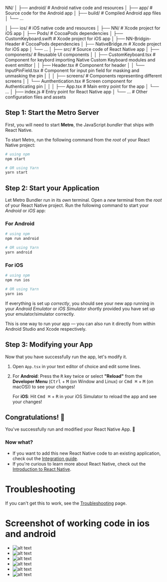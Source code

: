 NN/
│
├── android/                   # Android native code and resources
│   ├── app/                   # Source code for the Android app
│   ├── build/                 # Compiled Android app files
│   └── ...

│
├── ios/                       # iOS native code and resources
│   ├── NN/                    # Xcode project for iOS app
│   ├── Pods/                  # CocoaPods dependencies
│   ├── CustomKeyboard.swift   # Xcode project for iOS app
│   ├── NN-Bridgin-Header      # CocoaPods dependencies
│   ├── NativeBridge.m         # Xcode project for iOS app
│   └── ...
│
├── src/                       # Source code of React Native app
│   ├── components/            # Reusable UI components
│   │   ├── CustomKeyboard.tsx   # Component for keybord importing Native Custom Keyboard modules and event emittor
│   │   ├── Header.tsx          # Component for header
│   │   └── InputPinField.tsx   # Component for input pin field for masking and unmasking the pin
│   │
│   ├── screens/                # Components representing different screens
│   │   └── Aunthentication.tsx # Screen component for Authenticating pin
│   │
│   ├── App.tsx             # Main entry point for the app
│   └── ...
│
├── index.js                # Entry point for React Native app
│
└── ...                     # Other configuration files and assets

## Step 1: Start the Metro Server

First, you will need to start **Metro**, the JavaScript _bundler_ that ships _with_ React Native.

To start Metro, run the following command from the _root_ of your React Native project:

```bash
# using npm
npm start

# OR using Yarn
yarn start
```

## Step 2: Start your Application

Let Metro Bundler run in its _own_ terminal. Open a _new_ terminal from the _root_ of your React Native project. Run the following command to start your _Android_ or _iOS_ app:

### For Android

```bash
# using npm
npm run android

# OR using Yarn
yarn android
```

### For iOS

```bash
# using npm
npm run ios

# OR using Yarn
yarn ios
```

If everything is set up _correctly_, you should see your new app running in your _Android Emulator_ or _iOS Simulator_ shortly provided you have set up your emulator/simulator correctly.

This is one way to run your app — you can also run it directly from within Android Studio and Xcode respectively.

## Step 3: Modifying your App

Now that you have successfully run the app, let's modify it.

1. Open `App.tsx` in your text editor of choice and edit some lines.
2. For **Android**: Press the <kbd>R</kbd> key twice or select **"Reload"** from the **Developer Menu** (<kbd>Ctrl</kbd> + <kbd>M</kbd> (on Window and Linux) or <kbd>Cmd ⌘</kbd> + <kbd>M</kbd> (on macOS)) to see your changes!

   For **iOS**: Hit <kbd>Cmd ⌘</kbd> + <kbd>R</kbd> in your iOS Simulator to reload the app and see your changes!

## Congratulations! :tada:

You've successfully run and modified your React Native App. :partying_face:

### Now what?

- If you want to add this new React Native code to an existing application, check out the [Integration guide](https://reactnative.dev/docs/integration-with-existing-apps).
- If you're curious to learn more about React Native, check out the [Introduction to React Native](https://reactnative.dev/docs/getting-started).

# Troubleshooting

If you can't get this to work, see the [Troubleshooting](https://reactnative.dev/docs/troubleshooting) page.

# Screenshot of working code in ios and android

- ![alt text](https://github.com/satyadeeproat/NN/blob/main/images/ios1.png?raw=true)
- ![alt text](https://github.com/satyadeeproat/NN/blob/main/images/ios2.png?raw=true)
- ![alt text](https://github.com/satyadeeproat/NN/blob/main/images/ios3.png?raw=true)
- ![alt text](https://github.com/satyadeeproat/NN/blob/main/images/android1.png?raw=true)
- ![alt text](https://github.com/satyadeeproat/NN/blob/main/images/android2.png?raw=true)
- ![alt text](https://github.com/satyadeeproat/NN/blob/main/images/android3.png?raw=true)
